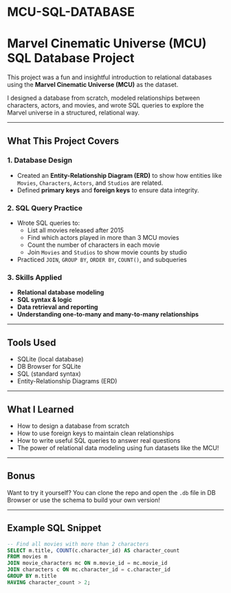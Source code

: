 # MCU-SQL-DATABASE
# Marvel Cinematic Universe (MCU) SQL Database Project

This project was a fun and insightful introduction to relational databases using the **Marvel Cinematic Universe (MCU)** as the dataset.

I designed a database from scratch, modeled relationships between characters, actors, and movies, and wrote SQL queries to explore the Marvel universe in a structured, relational way.

---

##  What This Project Covers

###  1. Database Design
- Created an **Entity-Relationship Diagram (ERD)** to show how entities like `Movies`, `Characters`, `Actors`, and `Studios` are related.
- Defined **primary keys** and **foreign keys** to ensure data integrity.

### 2. SQL Query Practice
- Wrote SQL queries to:
  - List all movies released after 2015
  - Find which actors played in more than 3 MCU movies
  - Count the number of characters in each movie
  - Join `Movies` and `Studios` to show movie counts by studio
- Practiced `JOIN`, `GROUP BY`, `ORDER BY`, `COUNT()`, and subqueries

### 3. Skills Applied
- **Relational database modeling**
- **SQL syntax & logic**
- **Data retrieval and reporting**
- **Understanding one-to-many and many-to-many relationships**

---

## Tools Used
- SQLite (local database)
- DB Browser for SQLite
- SQL (standard syntax)
- Entity-Relationship Diagrams (ERD)

---

## What I Learned
- How to design a database from scratch
- How to use foreign keys to maintain clean relationships
- How to write useful SQL queries to answer real questions
- The power of relational data modeling using fun datasets like the MCU!

---

## Bonus
Want to try it yourself? You can clone the repo and open the `.db` file in DB Browser or use the schema to build your own version!

---

## Example SQL Snippet
```sql
-- Find all movies with more than 2 characters
SELECT m.title, COUNT(c.character_id) AS character_count
FROM movies m
JOIN movie_characters mc ON m.movie_id = mc.movie_id
JOIN characters c ON mc.character_id = c.character_id
GROUP BY m.title
HAVING character_count > 2;
